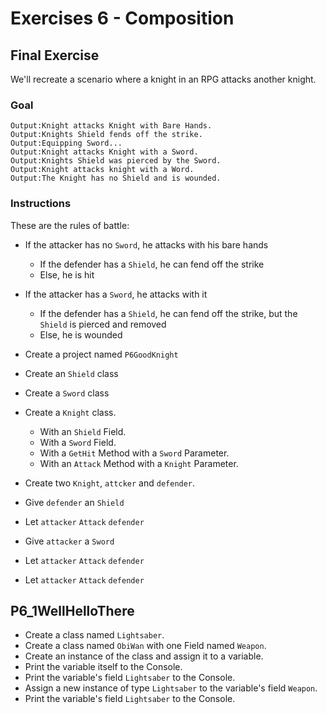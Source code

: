 # Exercises 6 - Composition

## Final Exercise
We'll recreate a scenario where a knight in an RPG attacks another knight.

### Goal

```
Output:Knight attacks Knight with Bare Hands.
Output:Knights Shield fends off the strike.
Output:Equipping Sword...
Output:Knight attacks Knight with a Sword.
Output:Knights Shield was pierced by the Sword.
Output:Knight attacks knight with a Word.
Output:The Knight has no Shield and is wounded.
```

### Instructions
These are the rules of battle:
- If the attacker has no `Sword`, he attacks with his bare hands
    - If the defender has a `Shield`, he can fend off the strike
    - Else, he is hit
- If the attacker has a `Sword`, he attacks with it
    - If the defender has a `Shield`, he can fend off the strike, but the `Shield` is pierced and removed
    - Else, he is wounded

- Create a project named `P6GoodKnight`
- Create an `Shield` class
- Create a `Sword` class
- Create a `Knight` class.
  - With an `Shield` Field.
  - With a `Sword` Field.
  - With a `GetHit` Method with a `Sword` Parameter.
  - With an `Attack` Method with a `Knight` Parameter.
- Create two `Knight`, `attcker` and `defender`.
- Give `defender` an `Shield`
- Let `attacker` `Attack` `defender`
- Give `attacker` a `Sword`
- Let `attacker` `Attack` `defender`
- Let `attacker` `Attack` `defender`

## P6_1WellHelloThere
- Create a class named `Lightsaber`.
- Create a class named `ObiWan` with one Field named `Weapon`.
- Create an instance of the class and assign it to a variable.
- Print the variable itself to the Console.
- Print the variable's field `Lightsaber` to the Console.
- Assign a new instance of type `Lightsaber` to the variable's field `Weapon`.
- Print the variable's field `Lightsaber` to the Console.


